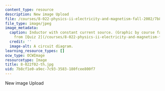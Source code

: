 ```yaml
---
content_type: resource
description: New image Upload
file: /courses/8-022-physics-ii-electricity-and-magnetism-fall-2002/7b8cf1e0a9ec7c933583180fcee800f7_8-022f02-th.jpg
file_type: image/jpeg
image_metadata:
  caption: Inductor with constant current source. (Graphic by course faculty, adapted
    from [Quiz 2](/courses/8-022-physics-ii-electricity-and-magnetism-fall-2002/pages/exams).)
  credit: ''
  image-alt: A circuit diagram.
learning_resource_types: []
ocw_type: OCWImage
resourcetype: Image
title: 8-022f02-th.jpg
uid: 7b8cf1e0-a9ec-7c93-3583-180fcee800f7
---
```

New image Upload

